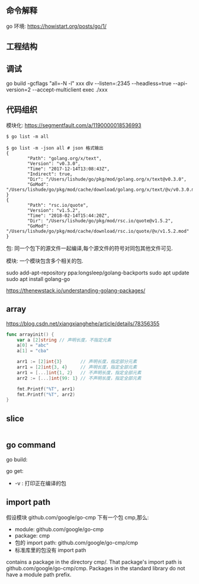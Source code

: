 ## 命令解释

go 环境: https://howistart.org/posts/go/1/

## 工程结构

## 调试

go build -gcflags "all=-N -l" xxx
dlv --listen=:2345 --headless=true --api-version=2 --accept-multiclient exec ./xxx

## 代码组织

模块化: https://segmentfault.com/a/1190000018536993

```
$ go list -m all

$ go list -m -json all # json 格式输出
{
        "Path": "golang.org/x/text",
        "Version": "v0.3.0",
        "Time": "2017-12-14T13:08:43Z",
        "Indirect": true,
        "Dir": "/Users/lishude/go/pkg/mod/golang.org/x/text@v0.3.0",
        "GoMod": "/Users/lishude/go/pkg/mod/cache/download/golang.org/x/text/@v/v0.3.0.mod"
}
{
        "Path": "rsc.io/quote",
        "Version": "v1.5.2",
        "Time": "2018-02-14T15:44:20Z",
        "Dir": "/Users/lishude/go/pkg/mod/rsc.io/quote@v1.5.2",
        "GoMod": "/Users/lishude/go/pkg/mod/cache/download/rsc.io/quote/@v/v1.5.2.mod"
}
```

包: 同一个包下的源文件一起编译,每个源文件的符号对同包其他文件可见.

模块: 一个模块包含多个相关的包.

sudo add-apt-repository ppa:longsleep/golang-backports
sudo apt update
sudo apt install golang-go

https://thenewstack.io/understanding-golang-packages/

## array

https://blog.csdn.net/xiangxianghehe/article/details/78356355

```go
func arrayinit() {
	var a [2]string // 声明长度，不指定元素
	a[0] = "abc"
	a[1] = "cba"

	arr1 := [2]int{3}       // 声明长度，指定部分元素
	arr1 = [2]int{3, 4}     // 声明长度，指定全部元素
	arr1 = [...]int{1, 2}   // 不声明长度，指定全部元素
	arr2 := [...]int{99: 1} // 不声明长度，指定全部元素

	fmt.Printf("%T", arr1)
	fmt.Printf("%T", arr2)
}
```

## slice

```go

```

## go command

go build:

go get: 

- -v : 打印正在编译的包

## import path

假设模块 github.com/google/go-cmp 下有一个包 cmp,那么:

- module: github.com/google/go-cmp
- package: cmp
- 包的 import path: github.com/google/go-cmp/cmp
- 标准库里的包没有 import path

 contains a package in the directory cmp/. That package's import path is github.com/google/go-cmp/cmp. Packages in the standard library do not have a module path prefix.